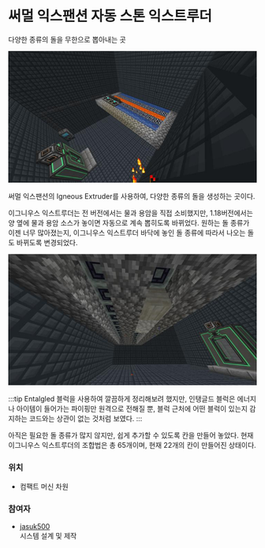 # 써멀 익스팬션 자동 스톤 익스트루더

다양한 종류의 돌을 무한으로 뽑아내는 곳

![asdf](../../asset/systems/te_stone_extruder/main.jpg)

써멀 익스팬션의 Igneous Extruder를 사용하여, 다양한 종류의 돌을 생성하는 곳이다. 

이그니우스 익스트루더는 전 버전에서는 물과 용암을 직접 소비했지만, 1.18버전에서는 양 옆에 물과 용암 소스가 놓이면 자동으로 계속 뽑히도록 바뀌었다. 원하는 돌 종류가 이젠 너무 많아졌는지, 이그니우스 익스트루더 바닥에 놓인 돌 종류에 따라서 나오는 돌도 바뀌도록 변경되었다.

![asdf](../../asset/systems/te_stone_extruder/bottoms.jpg)

:::tip
Entalgled 블럭을 사용하여 깔끔하게 정리해보려 했지만, 인탱글드 블럭은 에너지나 아이템이 들어가는 파이핑만 원격으로 전해질 뿐, 블럭 근처에 어떤 블럭이 있는지 감지하는 코드와는 상관이 없는 것처럼 보였다.
:::

아직은 필요한 돌 종류가 많지 않지만, 쉽게 추가할 수 있도록 칸을 만들어 놓았다.
현재 이그니우스 익스트루더의 조합법은 총 65개이며, 현재 22개의 칸이 만들어진 상태이다. 



### 위치
<!-- tag_source_open:link_list:building_spot -->
- 컴팩트 머신 차원
<!-- tag_close -->


### 참여자
<!-- tag_source_open:link_list:member_contribute -->
- [jasuk500](../members/jasuk500.md)  
시스템 설계 및 제작
<!-- tag_close-->
